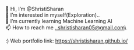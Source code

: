 👋 Hi, I’m @ShristiSharan\
👀 I’m interested in myself(Exploration)..\
🌱 I’m currently learning Machine Learning AI\
📫 How to reach me ..shristisharan05@gmail.com\

:) Web portfolio link: https://shristisharan.github.io/
